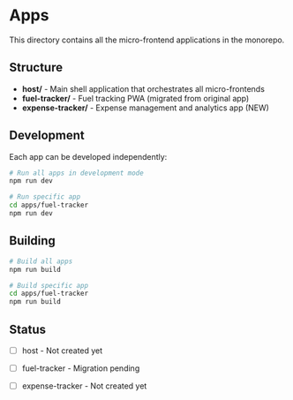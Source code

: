 # Apps

This directory contains all the micro-frontend applications in the monorepo.

## Structure

- **host/** - Main shell application that orchestrates all micro-frontends
- **fuel-tracker/** - Fuel tracking PWA (migrated from original app)
- **expense-tracker/** - Expense management and analytics app (NEW)

## Development

Each app can be developed independently:

```bash
# Run all apps in development mode
npm run dev

# Run specific app
cd apps/fuel-tracker
npm run dev
```

## Building

```bash
# Build all apps
npm run build

# Build specific app
cd apps/fuel-tracker
npm run build
```

## Status

- [ ] host - Not created yet
- [ ] fuel-tracker - Migration pending
- [ ] expense-tracker - Not created yet

